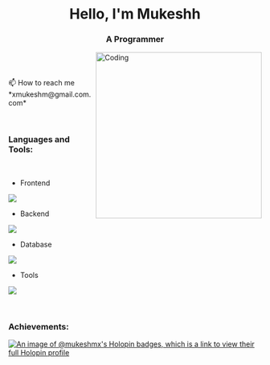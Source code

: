 
<h1 align="center">Hello, I'm Mukeshh</h1>
<h3 align="center">A Programmer</h3>
<p align="left"> 

<img align="right" alt="Coding" width="330" src="https://user-images.githubusercontent.com/74038190/229223263-cf2e4b07-2615-4f87-9c38-e37600f8381a.gif">
<br><br>

<br>
📫 How to reach me *xmukeshm@gmail.com.com*
</p>
<br>
<h3 align="left">Languages and Tools:</h3>
<br>

- Frontend
<p align="left">
  <a href="https://skillicons.dev">
    <img src="https://skillicons.dev/icons?i=html,css,bootstrap,js,react,tailwind" />
  </a>
</p>

- Backend
<p align="left">
  <a href="https://skillicons.dev">
    <img src="https://skillicons.dev/icons?i=php,jquery,java,nodejs,py,express,c,cpp," />
  </a>
</p>

- Database
<p align="left">
  <a href="https://skillicons.dev">
    <img src="https://skillicons.dev/icons?i=mongodb,mysql" />
  </a>
</p>

- Tools
<p align="left">
  <a href="https://skillicons.dev">
    <img src="https://skillicons.dev/icons?i=git,github,figma,xd,vscode,androidstudio" />
  </a>
</p>

<br/>

<h3 align="left">Achievements:</h3>

[![An image of @mukeshmx's Holopin badges, which is a link to view their full Holopin profile](https://holopin.me/mukeshmx)](https://holopin.io/@mukeshmx)
<br><br><br>
